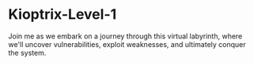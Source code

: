 # Kioptrix-Level-1
Join me as we embark on a journey through this virtual labyrinth, where we'll uncover vulnerabilities, exploit weaknesses, and ultimately conquer the system.
